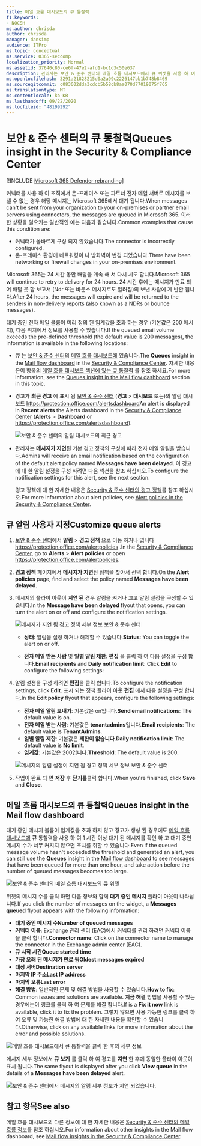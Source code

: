 ```yaml
---
title: 메일 흐름 대시보드의 큐 통찰력
f1.keywords:
- NOCSH
ms.author: chrisda
author: chrisda
manager: dansimp
audience: ITPro
ms.topic: conceptual
ms.service: O365-seccomp
localization_priority: Normal
ms.assetid: 37640c80-ce6f-47e2-afd1-bc1d3c50e637
description: 관리자는 보안 & 준수 센터의 메일 흐름 대시보드에서 큐 위젯을 사용 하 여 아웃 바운드 커넥터를 통해 온-프레미스 또는 파트너 조직으로의 실패 한 메일 흐름을 모니터링 하는 방법에 대해 알아봅니다.
ms.openlocfilehash: 3291a21828215d0a2a99c2226147bb1b748b8469
ms.sourcegitcommit: c083602dda3cdcb5b58cb8aa070d77019075f765
ms.translationtype: MT
ms.contentlocale: ko-KR
ms.lasthandoff: 09/22/2020
ms.locfileid: "48199292"
---
```

# <a name="queues-insight-in-the-security--compliance-center"></a><span data-ttu-id="d4859-103">보안 & 준수 센터의 큐 통찰력</span><span class="sxs-lookup"><span data-stu-id="d4859-103">Queues insight in the Security & Compliance Center</span></span>

[!INCLUDE [Microsoft 365 Defender rebranding](../includes/microsoft-defender-for-office.md)]


<span data-ttu-id="d4859-104">커넥터를 사용 하 여 조직에서 온-프레미스 또는 파트너 전자 메일 서버로 메시지를 보낼 수 없는 경우 해당 메시지는 Microsoft 365에서 대기 됩니다.</span><span class="sxs-lookup"><span data-stu-id="d4859-104">When messages can't be sent from your organization to your on-premises or partner email servers using connectors, the messages are queued in Microsoft 365.</span></span> <span data-ttu-id="d4859-105">이러한 상황을 일으키는 일반적인 예는 다음과 같습니다.</span><span class="sxs-lookup"><span data-stu-id="d4859-105">Common examples that cause this condition are:</span></span>

- <span data-ttu-id="d4859-106">커넥터가 올바르게 구성 되지 않았습니다.</span><span class="sxs-lookup"><span data-stu-id="d4859-106">The connector is incorrectly configured.</span></span>
- <span data-ttu-id="d4859-107">온-프레미스 환경에 네트워킹이 나 방화벽이 변경 되었습니다.</span><span class="sxs-lookup"><span data-stu-id="d4859-107">There have been networking or firewall changes in your on-premises environment.</span></span>

<span data-ttu-id="d4859-108">Microsoft 365는 24 시간 동안 배달을 계속 해 서 다시 시도 합니다.</span><span class="sxs-lookup"><span data-stu-id="d4859-108">Microsoft 365 will continue to retry to delivery for 24 hours.</span></span> <span data-ttu-id="d4859-109">24 시간 후에는 메시지가 만료 되어 배달 못 함 보고서 (Ndr 또는 바운스 메시지로도 알려짐)의 보낸 사람에 게 반환 됩니다.</span><span class="sxs-lookup"><span data-stu-id="d4859-109">After 24 hours, the messages will expire and will be returned to the senders in non-delivery reports (also known as a NDRs or bounce messages).</span></span>

<span data-ttu-id="d4859-110">대기 중인 전자 메일 볼륨이 미리 정의 된 임계값을 초과 하는 경우 (기본값은 200 메시지), 다음 위치에서 정보를 사용할 수 있습니다.</span><span class="sxs-lookup"><span data-stu-id="d4859-110">If the queued email volume exceeds the pre-defined threshold (the default value is 200 messages), the information is available in the following locations:</span></span>

- <span data-ttu-id="d4859-111">**큐** 는 [보안 & 준수 센터](https://protection.office.com)의 [메일 흐름 대시보드에](mail-flow-insights-v2.md) 있습니다.</span><span class="sxs-lookup"><span data-stu-id="d4859-111">The **Queues** insight in the [Mail flow dashboard](mail-flow-insights-v2.md) in the [Security & Compliance Center](https://protection.office.com).</span></span> <span data-ttu-id="d4859-112">자세한 내용은이 항목의 [메일 흐름 대시보드 섹션에 있는 큐 통찰력](#queues-insight-in-the-mail-flow-dashboard) 를 참조 하세요.</span><span class="sxs-lookup"><span data-stu-id="d4859-112">For more information, see the [Queues insight in the Mail flow dashboard](#queues-insight-in-the-mail-flow-dashboard) section in this topic.</span></span>
  
- <span data-ttu-id="d4859-113">경고가 **최근 경고** 에 표시 됨 [보안 & 준수 센터](https://protection.office.com) (**경고** \> **대시보드** 또는)의 알림 대시보드 <https://protection.office.com/alertsdashboard></span><span class="sxs-lookup"><span data-stu-id="d4859-113">An alert is displayed in **Recent alerts** the Alerts dashboard in the [Security & Compliance Center](https://protection.office.com) (**Alerts** \> **Dashboard** or <https://protection.office.com/alertsdashboard>).</span></span>

  ![보안 & 준수 센터의 알림 대시보드의 최근 경고](../../media/mfi-queued-messages-alert.png)

- <span data-ttu-id="d4859-115">관리자는 **메시지가 지연**된 기본 경고 정책의 구성에 따라 전자 메일 알림을 받습니다.</span><span class="sxs-lookup"><span data-stu-id="d4859-115">Admins will receive an email notification based on the configuration of the default alert policy named **Messages have been delayed**.</span></span> <span data-ttu-id="d4859-116">이 경고에 대 한 알림 설정을 구성 하려면 다음 섹션을 참조 하십시오.</span><span class="sxs-lookup"><span data-stu-id="d4859-116">To configure the notification settings for this alert, see the next section.</span></span>

  <span data-ttu-id="d4859-117">경고 정책에 대 한 자세한 내용은 [Security & 준수 센터의 경고 정책](../../compliance/alert-policies.md)를 참조 하십시오.</span><span class="sxs-lookup"><span data-stu-id="d4859-117">For more information about alert policies, see [Alert policies in the Security & Compliance Center](../../compliance/alert-policies.md).</span></span>

## <a name="customize-queue-alerts"></a><span data-ttu-id="d4859-118">큐 알림 사용자 지정</span><span class="sxs-lookup"><span data-stu-id="d4859-118">Customize queue alerts</span></span>

1. <span data-ttu-id="d4859-119">[보안 & 준수 센터](https://protection.office.com)에서 **알림** \> **경고 정책** 으로 이동 하거나 엽니다 <https://protection.office.com/alertpolicies> .</span><span class="sxs-lookup"><span data-stu-id="d4859-119">In the [Security & Compliance Center](https://protection.office.com), go to **Alerts** \> **Alert policies** or open <https://protection.office.com/alertpolicies>.</span></span>

2. <span data-ttu-id="d4859-120">**경고 정책** 페이지에서 **메시지가 지연**된 정책을 찾아서 선택 합니다.</span><span class="sxs-lookup"><span data-stu-id="d4859-120">On the **Alert policies** page, find and select the policy named **Messages have been delayed**.</span></span>

3. <span data-ttu-id="d4859-121">메시지의 플라이 아웃이 **지연 된** 경우 알림을 켜거나 끄고 알림 설정을 구성할 수 있습니다.</span><span class="sxs-lookup"><span data-stu-id="d4859-121">In the **Message have been delayed** flyout that opens, you can turn the alert on or off and configure the notification settings.</span></span>

   ![메시지가 지연 됨 경고 정책 세부 정보 보안 & 준수 센터](../../media/mfi-queued-messages-alert-policy.png)

   - <span data-ttu-id="d4859-123">**상태**: 알림을 설정 하거나 해제할 수 있습니다.</span><span class="sxs-lookup"><span data-stu-id="d4859-123">**Status**: You can toggle the alert on or off.</span></span>

   - <span data-ttu-id="d4859-124">**전자 메일 받는 사람** 및 **일별 알림 제한**: **편집** 을 클릭 하 여 다음 설정을 구성 합니다.</span><span class="sxs-lookup"><span data-stu-id="d4859-124">**Email recipients** and **Daily notification limit**: Click **Edit** to configure the following settings:</span></span>

4. <span data-ttu-id="d4859-125">알림 설정을 구성 하려면 **편집**을 클릭 합니다.</span><span class="sxs-lookup"><span data-stu-id="d4859-125">To configure the notification settings, click **Edit**.</span></span> <span data-ttu-id="d4859-126">표시 되는 정책 플라이 아웃 **편집** 에서 다음 설정을 구성 합니다.</span><span class="sxs-lookup"><span data-stu-id="d4859-126">In the **Edit policy** flyout that appears, configure the following settings:</span></span>

   - <span data-ttu-id="d4859-127">**전자 메일 알림 보내기**: 기본값은 on입니다.</span><span class="sxs-lookup"><span data-stu-id="d4859-127">**Send email notifications**: The default value is on.</span></span>
   - <span data-ttu-id="d4859-128">**전자 메일 받는 사람**: 기본값은 **tenantadmins**입니다.</span><span class="sxs-lookup"><span data-stu-id="d4859-128">**Email recipients**: The default value is **TenantAdmins**.</span></span>
   - <span data-ttu-id="d4859-129">**일별 알림 제한**: 기본값은 **제한이 없습니다**.</span><span class="sxs-lookup"><span data-stu-id="d4859-129">**Daily notification limit**: The default value is **No limit**.</span></span>
   - <span data-ttu-id="d4859-130">**임계값**: 기본값은 200입니다.</span><span class="sxs-lookup"><span data-stu-id="d4859-130">**Threshold**: The default value is 200.</span></span>

   ![메시지의 알림 설정이 지연 됨 경고 정책 세부 정보 보안 & 준수 센터](../../media/mfi-queued-messages-alert-policy-notification-settings.png)

5. <span data-ttu-id="d4859-132">작업이 완료 되 면 **저장** 후 **닫기를**클릭 합니다.</span><span class="sxs-lookup"><span data-stu-id="d4859-132">When you're finished, click **Save** and **Close**.</span></span>

## <a name="queues-insight-in-the-mail-flow-dashboard"></a><span data-ttu-id="d4859-133">메일 흐름 대시보드의 큐 통찰력</span><span class="sxs-lookup"><span data-stu-id="d4859-133">Queues insight in the Mail flow dashboard</span></span>

<span data-ttu-id="d4859-134">대기 중인 메시지 볼륨이 임계값을 초과 하지 않고 경고가 생성 된 경우에도 [메일 흐름 대시보드에](mail-flow-insights-v2.md) **큐** 통찰력을 사용 하 여 1 시간 이상 대기 된 메시지를 확인 하 고 대기 중인 메시지 수가 너무 커지지 않으면 조치를 취할 수 있습니다.</span><span class="sxs-lookup"><span data-stu-id="d4859-134">Even if the queued message volume hasn't exceeded the threshold and generated an alert, you can still use the **Queues** insight in the [Mail flow dashboard](mail-flow-insights-v2.md) to see messages that have been queued for more than one hour, and take action before the number of queued messages becomes too large.</span></span>

![보안 & 준수 센터의 메일 흐름 대시보드의 큐 위젯](../../media/mfi-queues-widget.png)

<span data-ttu-id="d4859-136">위젯의 메시지 수를 클릭 하면 다음 정보와 함께 **대기 중인 메시지** 플라이 아웃이 나타납니다.</span><span class="sxs-lookup"><span data-stu-id="d4859-136">If you click the number of messages on the widget, a **Messages queued** flyout appears with the following information:</span></span>

- <span data-ttu-id="d4859-137">**대기 중인 메시지 수**</span><span class="sxs-lookup"><span data-stu-id="d4859-137">**Number of queued messages**</span></span>
- <span data-ttu-id="d4859-138">**커넥터 이름**: Exchange 관리 센터 (EAC)에서 커넥터를 관리 하려면 커넥터 이름을 클릭 합니다.</span><span class="sxs-lookup"><span data-stu-id="d4859-138">**Connector name**: Click on the connector name to manage the connector in the Exchange admin center (EAC).</span></span>
- <span data-ttu-id="d4859-139">**큐 시작 시간**</span><span class="sxs-lookup"><span data-stu-id="d4859-139">**Queue started time**</span></span>
- <span data-ttu-id="d4859-140">**가장 오래 된 메시지가 만료 됨**</span><span class="sxs-lookup"><span data-stu-id="d4859-140">**Oldest messages expired**</span></span>
- <span data-ttu-id="d4859-141">**대상 서버**</span><span class="sxs-lookup"><span data-stu-id="d4859-141">**Destination server**</span></span>
- <span data-ttu-id="d4859-142">**마지막 IP 주소**</span><span class="sxs-lookup"><span data-stu-id="d4859-142">**Last IP address**</span></span>
- <span data-ttu-id="d4859-143">**마지막 오류**</span><span class="sxs-lookup"><span data-stu-id="d4859-143">**Last error**</span></span>
- <span data-ttu-id="d4859-144">**해결 방법**: 일반적인 문제 및 해결 방법을 사용할 수 있습니다.</span><span class="sxs-lookup"><span data-stu-id="d4859-144">**How to fix**: Common issues and solutions are available.</span></span> <span data-ttu-id="d4859-145">**지금 해결** 방법을 사용할 수 있는 경우에는이 링크를 클릭 하 여 문제를 해결 합니다.</span><span class="sxs-lookup"><span data-stu-id="d4859-145">If is a **Fix it now** link is available, click it to fix the problem.</span></span> <span data-ttu-id="d4859-146">그렇지 않으면 사용 가능한 링크를 클릭 하 여 오류 및 가능한 해결 방법에 대 한 자세한 내용을 확인할 수 있습니다.</span><span class="sxs-lookup"><span data-stu-id="d4859-146">Otherwise, click on any available links for more information about the error and possible solutions.</span></span>

![메일 흐름 대시보드에서 큐 통찰력을 클릭 한 후의 세부 정보](../../media/mfi-queues-details.png)

<span data-ttu-id="d4859-148">메시지 세부 정보에서 **큐 보기** 를 클릭 하 여 경고를 **지연** 한 후에 동일한 플라이 아웃이 표시 됩니다.</span><span class="sxs-lookup"><span data-stu-id="d4859-148">The same flyout is displayed after you click **View queue** in the details of a **Messages have been delayed** alert.</span></span>

![보안 & 준수 센터에서 메시지의 알림 세부 정보가 지연 되었습니다.](../../media/mfi-queued-messages-alert-details.png)

## <a name="see-also"></a><span data-ttu-id="d4859-150">참고 항목</span><span class="sxs-lookup"><span data-stu-id="d4859-150">See also</span></span>

<span data-ttu-id="d4859-151">메일 흐름 대시보드의 다른 정보에 대 한 자세한 내용은 [Security & 준수 센터의 메일 흐름 정보](mail-flow-insights-v2.md)를 참조 하십시오.</span><span class="sxs-lookup"><span data-stu-id="d4859-151">For information about other insights in the Mail flow dashboard, see [Mail flow insights in the Security & Compliance Center](mail-flow-insights-v2.md).</span></span>
